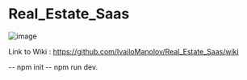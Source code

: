 # Real_Estate_Saas

![image](https://github.com/IvailoManolov/Real_Estate_Saas/assets/55989101/e5388dc6-d802-4fc9-a1ff-05cf1a2d74da)


Link to Wiki : https://github.com/IvailoManolov/Real_Estate_Saas/wiki

-- npm init
-- npm run dev.
